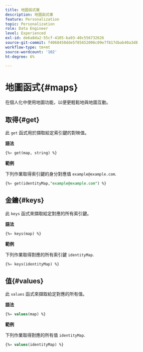 ```yaml
---
title: 地圖函式庫
description: 地圖函式庫
feature: Personalization
topic: Personalization
role: Data Engineer
level: Experienced
exl-id: de6a8da2-55cf-4105-ba93-40c556732626
source-git-commit: f4068450dde5f85652096c09e7f817dbab40a3d8
workflow-type: tm+mt
source-wordcount: '102'
ht-degree: 6%

---
```


# 地圖函式{#maps}

在個人化中使用地圖功能，以便更輕鬆地與地圖互動。

## 取得{#get}

此 `get` 函式用於擷取給定索引鍵的對映值。

**語法**

```sql
{%= get(map, string) %}
```

**範例**

下列作業取得索引鍵的身分對應值 `example@example.com`.

```sql
{%= get(identityMap,"example@example.com") %}
```

## 金鑰{#keys}

此 `keys` 函式來擷取給定對應的所有索引鍵。

**語法**

```sql
{%= keys(map) %}
```

**範例**

下列作業取得對應的所有索引鍵 `identityMap`.

```sql
{%= keys(identityMap) %}
```

## 值{#values}

此 `values` 函式來擷取給定對應的所有值。

**語法**

```sql
{%= values(map) %}
```

**範例**

下列作業取得對應的所有值 `identityMap`.

```sql
{%= values(identityMap) %}
```
